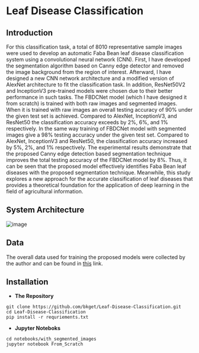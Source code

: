 # Leaf Disease Classification
## Introduction
For this classification task, a total of 8010 representative sample images were used to develop an automatic Faba Bean leaf disease classification system using a convolutional neural network (CNN). First, I have developed the segmentation algorithm based on Canny edge detector and removed the image background from the region of interest. Afterward, I have designed a new CNN network architecture and a modified version of AlexNet architecture to fit the classification task. In addition, ResNet50V2 and InceptionV3 pre-trained models were chosen due to their better performance in such tasks. The FBDCNet model (which I have designed it from scratch) is trained with both raw images and segmented images. When it is trained with raw images an overall testing accuracy of 90% under the given test set is achieved. Compared to AlexNet, InceptionV3, and ResNet50 the classification accuracy exceeds by 2%, 6%, and 1% respectively. In the same way training of FBDCNet model with segmented images give a 98% testing accuracy under the given test set. Compared to AlexNet, InceptionV3 and ResNet50, the classification accuracy increased by 5%, 2%, and 1% respectively. The experimental results demonstrate that the proposed Canny edge detection based segmentation technique improves the total testing accuracy of the FBDCNet model by 8%. Thus, it can be seen that the proposed model effectively identifies Faba Bean leaf diseases with the proposed segmentation technique. Meanwhile, this study explores a new approach for the accurate classification of leaf diseases that provides a theoretical foundation for the application of deep learning in the field of agricultural information.

## System Architecture
![image](https://user-images.githubusercontent.com/20771402/185979962-f747cf34-8d37-4f62-a93b-b0017d7e2c82.png?raw=true)

## Data

The overall data used for training the proposed models were collected by the author and can be found in [this](https://drive.google.com/drive/folders/1HUgfzJNMMiKNxYgTZE5__Ef34lSHysHk?usp=sharing) link.


## Installation

- **The Repository**
```
git clone https://github.com/bkget/Leaf-Disease-Classification.git
cd Leaf-Disease-Classification
pip install -r requriements.txt
```

- **Jupyter Noteboks**
```
cd notebooks/with_segmented_images
jupyter notebook From_Scratch
```
